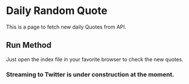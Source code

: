 # Daily Random Quote
This is a page to fetch new daily Quotes from API.

## Run Method
Just open the index file in your favorite browser to check the new quotes.

### Streaming to Twitter is under construction at the moment. 
